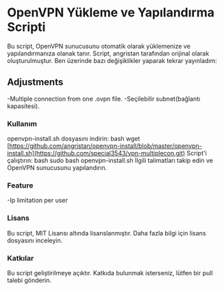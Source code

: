 # OpenVPN Yükleme ve Yapılandırma Scripti
Bu script, OpenVPN sunucusunu otomatik olarak yüklemenize ve yapılandırmanıza olanak tanır. Script, angristan tarafından orijinal olarak oluşturulmuştur. Ben üzerinde bazı değişiklikler yaparak tekrar yayınladım:
## Adjustments
-Multiple connection from one .ovpn file.
-Seçilebilir subnet(bağlantı kapasitesi).


### Kullanım
openvpn-install.sh dosyasını indirin:
bash
wget [https://github.com/angristan/openvpn-install/blob/master/openvpn-install.sh](https://github.com/special3543/vpn-multiplecon.git)
Script'i çalıştırın:
bash
sudo bash openvpn-install.sh
İlgili talimatları takip edin ve OpenVPN sunucusunu yapılandırın.


### Feature
-Ip limitation per user

### Lisans
Bu script, MIT Lisansı altında lisanslanmıştır. Daha fazla bilgi için lisans dosyasını inceleyin.

### Katkılar
Bu script geliştirilmeye açıktır. Katkıda bulunmak isterseniz, lütfen bir pull talebi gönderin.
